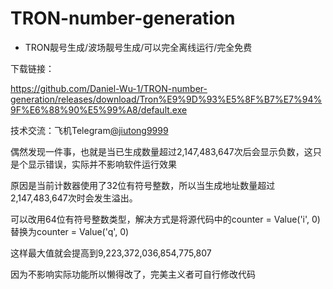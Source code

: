 # TRON-number-generation
- TRON靓号生成/波场靓号生成/可以完全离线运行/完全免费

下载链接：

https://github.com/Daniel-Wu-1/TRON-number-generation/releases/download/Tron%E9%9D%93%E5%8F%B7%E7%94%9F%E6%88%90%E5%99%A8/default.exe

技术交流：飞机Telegram[@jiutong9999](https://t.me/jiutong9999)

偶然发现一件事，也就是当已生成数量超过2,147,483,647次后会显示负数，这只是个显示错误，实际并不影响软件运行效果

原因是当前计数器使用了32位有符号整数，所以当生成地址数量超过2,147,483,647次时会发生溢出。

可以改用64位有符号整数类型，解决方式是将源代码中的counter = Value('i', 0)替换为counter = Value('q', 0)

这样最大值就会提高到9,223,372,036,854,775,807

因为不影响实际功能所以懒得改了，完美主义者可自行修改代码
